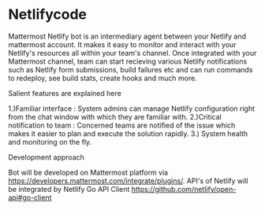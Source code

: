 # Netlifycode

Mattermost Netlify bot is an intermediary agent between your Netlify and mattermost account. It makes it easy to monitor and interact with your Netlify's resources all within your team's channel. Once integrated with your Mattermost channel, team can start recieving various Netlify notifications such as Netlify form submissions, build failures etc and can run commands to redeploy, see build stats, create hooks and much more.

Salient features are explained here

1.)Familiar interface : System admins can manage Netlify configuration right from the chat window with which they are
familiar with.
2.)Critical notification to team : Concerned teams are notified of the issue which makes it easier to plan and execute the
solution rapidly.
3.) System health and monitoring on the fly.

Development approach

Bot will be developed on Mattermost platform via https://developers.mattermost.com/integrate/plugins/. API's of Netlify will be integrated by Netlify Go API Client https://github.com/netlify/open-api#go-client

